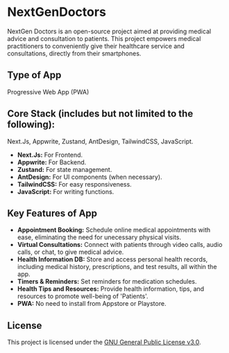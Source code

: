 # NextGenDoctors

NextGen Doctors is an open-source project aimed at providing medical advice and consultation to patients. This project empowers medical practitioners to conveniently give their healthcare service and consultations, directly from their smartphones.

## Type of App

Progressive Web App (PWA)

## Core Stack (includes but not limited to the following):

Next.Js, Appwrite, Zustand, AntDesign, TailwindCSS, JavaScript.

- **Next.Js:** For Frontend.
- **Appwrite:** For Backend.
- **Zustand:** For state management.
- **AntDesign:** For UI components (when necessary).
- **TailwindCSS:** For easy responsiveness.
- **JavaScript:** For writing functions.

## Key Features of App

- **Appointment Booking:** Schedule online medical appointments with ease, eliminating the need for unecessary physical visits.
- **Virtual Consultations:** Connect with patients through video calls, audio calls, or chat, to give medical advice.
- **Health Information DB:** Store and access personal health records, including medical history, prescriptions, and test results, all within the app.
- **Timers & Reminders:** Set reminders for medication schedules.
- **Health Tips and Resources:** Provide health information, tips, and resources to promote well-being of 'Patients'.
- **PWA:** No need to install from Appstore or Playstore.

## License

This project is licensed under the [GNU General Public License v3.0](COPYING.txt).
